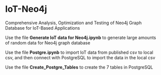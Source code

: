 # IoT-Neo4j
Comprehensive Analysis, Optimization and Testing of Neo4j Graph Database for IoT-Based Applications

Use the file **Generate IoT data for Neo4j.ipynb** to generate large amounts of random data for Neo4j graph database

Use the file **Postgre.ipynb** to import IoT data from published csv to local csv, and then connect with PostgreSQL to import the data in the local csv

Use the file **Create_Postgre_Tables** to create the 7 tables in PostgreSQL
